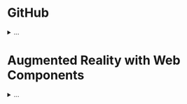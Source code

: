 
# GitHub

<details>
<summary>
...
</summary>

I have a number of software projects I work on - I try to make it easy for other people to find and run my code.

To that extent, most of the stuff I've worked on recently will run in your browser, even when the code isn't natively compatible with a web browser.

So if you get a chance, please feel free to [explore my contributions on GitHub](https://github.com/asa55?tab=repositories).

Among other things you'll find on there, I have a lot of fun with this and that. Of late I'm especially proud of [this blog post my buddies and I put up on Make Magazine's website](https://github.com/asa55/HelloRich) (which quickly got taken down! guessing it was flagged as off topic, but I'm guessing they didn't realize that behind the goofy cartoonized edu-tainment is a legit and comprehensive hardware/software tutorial)

![Hello Rich!](https://github.com/asa55/HelloRich/blob/master/slides/Slide00.png)

ASA 1/1/2020
</details>

# Augmented Reality with Web Components

<details>
<summary>
...
</summary>

Web components are great, aren't they? If you do web development professionally or as a hobby, you've probably come across new features known as web components that make life a lot easier.

I'll tell a quick story to motivate [this project](https://asa55.github.io/fun-with-scene-viewer/)

My fiancee along with some friends and I were playing Dungeons and Dragons, which for the uninitiated is easily described as a game of imagination. We have a lot of fun building the world around the game by creating art for the characters and the make-believe world we've devised from scratch in which the game occurs.

In keeping with this notion of creating art to visualize our world, along our imaginary journey we acquired a special item (kind of like a compass) that will help our team navigate around an underground cavern in search of goblins. 

For fun, I wanted to mock-up this item as a 3D model, and use augmented reality capabilities (that are now common across many mobile phones) to visualize this item on the table where we play the game.

This seemed like a simple goal - I knew that the software to model a room using only the camera feed was out there, and that the only thing I really needed to identify was a tool that would let me drop a 3D model into.

I dug around for a while and found a variety of paid apps and subscriptions and all manners of things that required cloud services and internet connectivity. This went completely against my gut feeling that this should be an easy and inexpensive problem to solve.

Finally I realized that there was a recent addition to the web (thanks to web components) referred to as Model Viewer that lets you do the trick using your browser. It was awesome, it was easy, it was minimal, it was free, it was exactly what I needed.

The basic idea is super simple:
1. Make your 3D model (I used Blender and exported as .glb)
2. Host your model on your website (I used GitHub) and include it via html using the right tags
3. The AR functionality "just works"!

It's a great tool and the project took only an afternoon to complete. If you're viewing this page on your mobile device, [check out the model at this link](https://asa55.github.io/fun-with-scene-viewer/) to see the 3D model, then click the AR function button in the bottom right corner of the 3D model to activate AR mode and see it in the room you're currently in via your camera feed!
